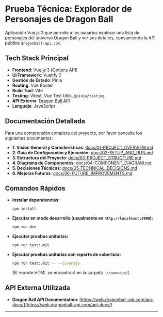 # Prueba Técnica: Explorador de Personajes de Dragon Ball

Aplicación Vue.js 3 que permite a los usuarios explorar una lista de personajes del universo Dragon Ball y ver sus detalles, consumiendo la API pública `dragonball-api.com`.

## Tech Stack Principal

* **Frontend**: Vue.js 3 (Options API)
* **UI Framework**: Vuetify 3
* **Gestión de Estado**: Pinia
* **Routing**: Vue Router
* **Build Tool**: Vite
* **Testing**: Vitest, Vue Test Utils, `@pinia/testing`
* **API Externa**: [Dragon Ball API](https://web.dragonball-api.com/api-docs/)
* **Lenguaje**: JavaScript

## Documentación Detallada

Para una comprensión completa del proyecto, por favor consulte los siguientes documentos:

* **1. Visión General y Características**: [docs/01-PROJECT_OVERVIEW.md](docs/01-PROJECT_OVERVIEW.md)
* **2. Guía de Configuración y Ejecución**: [docs/02-SETUP_AND_RUN.md](docs/02-SETUP_AND_RUN.md)
* **3. Estructura del Proyecto**: [docs/03-PROJECT_STRUCTURE.md](docs/03-PROJECT_STRUCTURE.md)
* **4. Diagrama de Componentes**: [docs/04-COMPONENT_DIAGRAM.md](docs/04-COMPONENT_DIAGRAM.md)
* **5. Decisiones Técnicas**: [docs/05-TECHNICAL_DECISIONS.md](docs/05-TECHNICAL_DECISIONS.md)
* **6. Mejoras Futuras**: [docs/06-FUTURE_IMPROVEMENTS.md](docs/06-FUTURE_IMPROVEMENTS.md)

## Comandos Rápidos

* **Instalar dependencias:**
    ```bash
    npm install
    ```
* **Ejecutar en modo desarrollo (usualmente en `http://localhost:3000`):**
    ```bash
    npm run dev
    ```
* **Ejecutar pruebas unitarias:**
    ```bash
    npm run test:unit
    ```
* **Ejecutar pruebas unitarias con reporte de cobertura:**
    ```bash
    npm run test:unit -- --coverage
    ```
    (El reporte HTML se encontrará en la carpeta `./coverage/`)

## API Externa Utilizada

* **Dragon Ball API Documentation**: [https://web.dragonball-api.com/api-docs/](https://web.dragonball-api.com/api-docs/)

---
